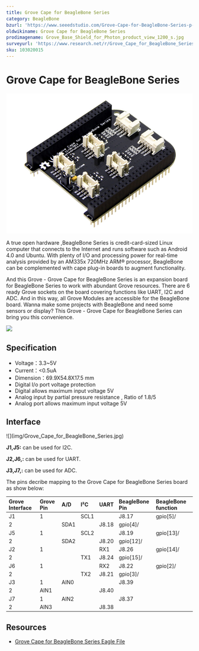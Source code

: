 ```yaml
---
title: Grove Cape for BeagleBone Series
category: BeagleBone
bzurl: 'https://www.seeedstudio.com/Grove-Cape-for-BeagleBone-Series-p-1718.html'
oldwikiname: Grove Cape for BeagleBone Series
prodimagename: Grove_Base_Shield_for_Photon_product_view_1200_s.jpg
surveyurl: 'https://www.research.net/r/Grove_Cape_for_BeagleBone_Series'
sku: 103020015
---
```


# Grove Cape for BeagleBone Series

![](https://github.com/SeeedDocument/Grove_Cape_for_BeagleBone_Series/raw/master/img/Grove%20Cape%20for%20BeagleBone.jpg)

A true open hardware ,BeagleBone Series is credit-card-sized Linux computer that connects to the Internet and runs software such as Android 4.0 and Ubuntu. With plenty of I/O and processing power for real-time analysis provided by an AM335x 720MHz ARM® processor, BeagleBone can be complemented with cape plug-in boards to augment functionality.

And this Grove - Grove Cape for BeagleBone Series is an expansion board for BeagleBone Series to work with abundant Grove resources. There are 6 ready Grove sockets on the board covering functions like UART, I2C and ADC. And in this way, all Grove Modules are accessible for the BeagleBone board. Wanna make some projects with BeagleBone and need some sensors or display? This Grove - Grove Cape for BeagleBone Series can bring you this convenience.

[![](https://github.com/SeeedDocument/Seeed-WiKi/raw/master/docs/images/300px-Get_One_Now_Banner-ragular.png)](https://www.seeedstudio.com/Grove-Cape-for-BeagleBone-Series-p-1718.html)

## Specification

* Voltage：3.3~5V
* Current：&lt;0.5uA
* Dimension：69.9X54.8X17.5 mm
* Digital I/o port voltage protection
* Digital allows maximum input voltage 5V
* Analog input by partial pressure resistance , Ratio of 1.8/5
* Analog port allows maximum input voltage 5V

## Interface

 !\[\]\(img/Grove\_Cape\_for\_BeagleBone\_Series.jpg\)

**J1,J5:** can be used for I2C.

**J2,J6,:** can be used for UART.

**J3,J7,:** can be used for ADC.

The pins decribe mapping to the Grove Cape for BeagleBone Series board as show below:

|  Grove Interface |  Grove Pin |  A/D |  I²C |  UART |  BeagleBone Pin |  BeagleBone function |
| :--- | :--- | :--- | :--- | :--- | :--- | :--- |
|  J1 |  1 |  |  SCL1 |  |  J8.17 |  gpio\[5\]/ |
|  2 |  |  SDA1 |  |  J8.18 |  gpio\[4\]/ |  |
|  J5 |  1 |  |  SCL2 |  |  J8.19 |  gpio\[13\]/ |
|  2 |  |  SDA2 |  |  J8.20 |  gpio\[12\]/ |  |
|  J2 |  1 |  |  |  RX1 |  J8.26 |  gpio\[14\]/ |
|  2 |  |  |  TX1 |  J8.24 |  gpio\[15\]/ |  |
|  J6 |  1 |  |  |  RX2 |  J8.22 |  gpio\[2\]/ |
|  2 |  |  |  TX2 |  J8.21 |  gpio\[3\]/ |  |
|  J3 |  1 |  AIN0 |  |  |  J8.39 |  |
|  2 |  AIN1 |  |  |  J8.40 |  |  |
|  J7 |  1 |  AIN2 |  |  |  J8.37 |  |
|  2 |  AIN3 |  |  |  J8.38 |  |  |

## Resources

* [Grove Cape for BeagleBone Series Eagle File](https://github.com/SeeedDocument/Grove_Cape_for_BeagleBone_Series/raw/master/res/Grove_Cape_for_BeagleBone_Series_V1.0.zip)

